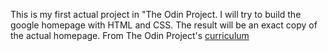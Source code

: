 This is my first actual project in "The Odin Project. I will try to build the google homepage with HTML and CSS. The result will be an exact copy of the actual homepage.
 From The Odin Project's [curriculum](http://www.theodinproject.com/courses/web-development-101/lessons/html-css)